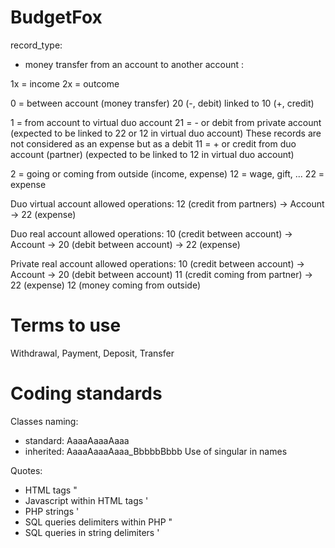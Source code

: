 BudgetFox
=========

record_type:
- money transfer from an account to another account :

1x = income
2x = outcome

0 = between account (money transfer)
    20 (-, debit) linked to 10 (+, credit)

1 = from account to virtual duo account
    21 = - or debit from private account (expected to be linked to 22 or 12 in virtual duo account)
        These records are not considered as an expense but as a debit
    11 = + or credit from duo account (partner)
        (expected to be linked to 12 in virtual duo account)

2 = going or coming from outside (income, expense)
    12 = wage, gift, ...
    22 = expense

Duo virtual account allowed operations:
12 (credit from partners) -> Account -> 22 (expense)

Duo real account allowed operations:
10 (credit between account) -> Account -> 20 (debit between account)
                                       -> 22 (expense)

Private real account allowed operations:
10 (credit between account)     -> Account -> 20 (debit between account)
11 (credit coming from partner)            -> 22 (expense)
12 (money coming from outside)

Terms to use
============

Withdrawal, Payment, Deposit, Transfer

Coding standards
================

Classes naming:
- standard: AaaaAaaaAaaa
- inherited: AaaaAaaaAaaa_BbbbbBbbb
Use of singular in names

Quotes:
- HTML tags "
- Javascript within HTML tags '
- PHP strings '
- SQL queries delimiters within PHP "
- SQL queries in string delimiters '
